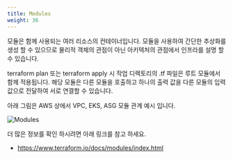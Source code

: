 ```yaml
---
title: Modules
weight: 36
---
```


모듈은 함께 사용되는 여러 리소스의 컨테이너입니다. 모듈을 사용하여 간단한 추상화를 생성 할 수 있으므로 물리적 객체의 관점이 아닌 아키텍처의 관점에서 인프라를 설명 할 수 있습니다.

terraform plan 또는 terraform apply 시 작업 디렉토리의 .tf 파일은 루트 모듈에서 함께 적용됩니다. 해당 모듈은 다른 모듈을 호출하고 하나의 출력 값을 다른 모듈의 입력 값으로 전달하여 서로 연결할 수 있습니다.

아래 그림은 AWS 상에서 VPC, EKS, ASG 모듈 관계 예시 입니다.

![Modules](../../terraform/images/modules.png)

더 많은 정보를 확인 하시려면 아래 링크를 참고 하세요.

* https://www.terraform.io/docs/modules/index.html
